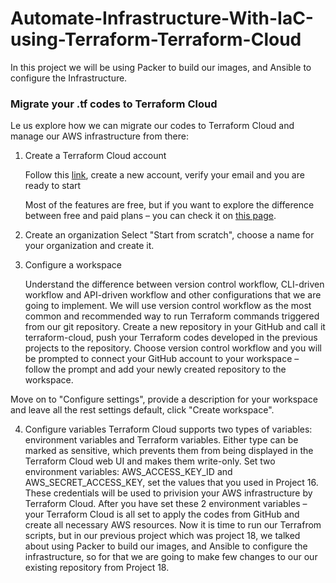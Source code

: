 # Automate-Infrastructure-With-IaC-using-Terraform-Terraform-Cloud
In this project we will be using Packer to build our images, and Ansible to configure the Infrastructure.

### Migrate your .tf codes to Terraform Cloud
Le us explore how we can migrate our codes to Terraform Cloud and manage our AWS infrastructure from there:
1. Create a Terraform Cloud account

    Follow this [link](https://app.terraform.io/signup/account), create a new account, verify your email and you are ready to start

    Most of the features are free, but if you want to explore the difference between free and paid plans – you can check it on [this page](https://www.hashicorp.com/products/terraform/pricing).

2. Create an organization
Select "Start from scratch", choose a name for your organization and create it.

3. Configure a workspace

    Understand the difference between version control workflow, CLI-driven workflow and API-driven workflow and other configurations that we are going to implement.
We will use version control workflow as the most common and recommended way to run Terraform commands triggered from our git repository.
Create a new repository in your GitHub and call it terraform-cloud, push your Terraform codes developed in the previous projects to the repository.
Choose version control workflow and you will be prompted to connect your GitHub account to your workspace – follow the prompt and add your newly created repository to the workspace.

Move on to "Configure settings", provide a description for your workspace and leave all the rest settings default, click "Create workspace".

4. Configure variables
Terraform Cloud supports two types of variables: environment variables and Terraform variables. Either type can be marked as sensitive, which prevents them from being displayed in the Terraform Cloud web UI and makes them write-only.
Set two environment variables: AWS_ACCESS_KEY_ID and AWS_SECRET_ACCESS_KEY, set the values that you used in Project 16. These credentials will be used to privision your AWS infrastructure by Terraform Cloud.
After you have set these 2 environment variables – your Terraform Cloud is all set to apply the codes from GitHub and create all necessary AWS resources.
Now it is time to run our Terrafrom scripts, but in our previous project which was project 18, we talked about using Packer to build our images, and Ansible to configure the infrastructure, so for that we are going to make few changes to our our existing repository from Project 18.
